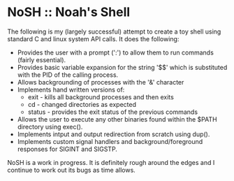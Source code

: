 # NoSH :: Noah's Shell

The following is my (largely successful) attempt to create a toy shell using standard C and linux system API calls. It does the following:

- Provides the user with a prompt (':') to allow them to run commands (fairly essential).
- Provides basic variable expansion for the string '$$' which is substituted with the PID of the calling process.
- Allows backgrounding of processes with the '&' character
- Implements hand written versions of:
	- exit - kills all background processes and then exits
	- cd - changed directories as expected
	- status - provides the exit status of the previous commands
- Allows the user to execute any other binaries found within the $PATH directory using exec().
- Implements intput and output redirection from scratch using dup().
- Implements custom signal handlers and background/foreground responses for SIGINT and SIGSTP.

NoSH is a work in progress. It is definitely rough around the edges and I continue to work out its bugs as time allows.
